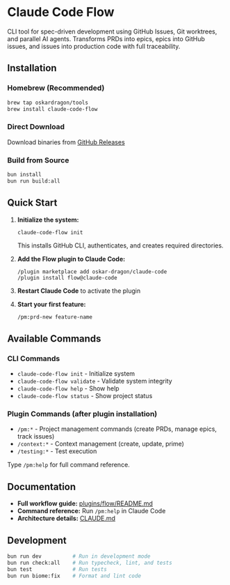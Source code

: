 # Claude Code Flow

CLI tool for spec-driven development using GitHub Issues, Git worktrees, and parallel AI agents. Transforms PRDs into epics, epics into GitHub issues, and issues into production code with full traceability.

## Installation

### Homebrew (Recommended)

```bash
brew tap oskardragon/tools
brew install claude-code-flow
```

### Direct Download

Download binaries from [GitHub Releases](https://github.com/oskar-dragon/claude-code/releases)

### Build from Source

```bash
bun install
bun run build:all
```

## Quick Start

1. **Initialize the system:**
   ```bash
   claude-code-flow init
   ```
   This installs GitHub CLI, authenticates, and creates required directories.

2. **Add the Flow plugin to Claude Code:**
   ```
   /plugin marketplace add oskar-dragon/claude-code
   /plugin install flow@claude-code
   ```

3. **Restart Claude Code** to activate the plugin

4. **Start your first feature:**
   ```
   /pm:prd-new feature-name
   ```

## Available Commands

### CLI Commands
- `claude-code-flow init` - Initialize system
- `claude-code-flow validate` - Validate system integrity
- `claude-code-flow help` - Show help
- `claude-code-flow status` - Show project status

### Plugin Commands (after plugin installation)
- `/pm:*` - Project management commands (create PRDs, manage epics, track issues)
- `/context:*` - Context management (create, update, prime)
- `/testing:*` - Test execution

Type `/pm:help` for full command reference.

## Documentation

- **Full workflow guide:** [plugins/flow/README.md](plugins/flow/README.md)
- **Command reference:** Run `/pm:help` in Claude Code
- **Architecture details:** [CLAUDE.md](CLAUDE.md)

## Development

```bash
bun run dev          # Run in development mode
bun run check:all    # Run typecheck, lint, and tests
bun test             # Run tests
bun run biome:fix    # Format and lint code
```
